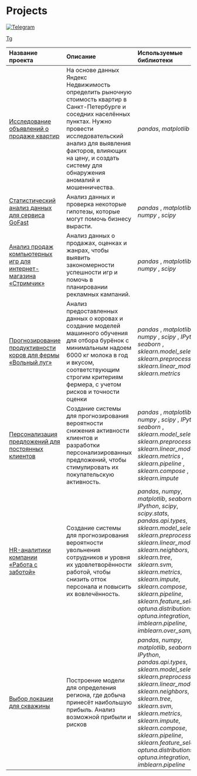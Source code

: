 # Projects
<a href="https://t.me/so__eazzy">
  <img src="https://img.shields.io/badge/Telegram-@so__eazzy-blue?logo=telegram&style=flat" alt="Telegram">
</a>

[Tg](https://t.me/so_eazzy)

| Название проекта | Описание | Используемые библиотеки | 
| :---------------------- | :---------------------- | :---------------------- |
| [Исследование объявлений о продаже квартир](1_exploratory_data_analysis) | На основе данных Яндекс Недвижимость определить рыночную стоимость квартир в Санкт-Петербурге и соседних населённых пунктах. Нужно провести исследовательский анализ для выявления факторов, влияющих на цену, и создать систему для обнаружения аномалий и мошенничества.| *pandas*, *matplotlib*|
| [Статистический анализ данных для сервиса GoFast](2_statistical_data_analysis) | Анализ данных и проверка некоторые гипотезы, которые могут помочь бизнесу вырасти.| *pandas* , *matplotlib* , *numpy* , *scipy*|
| [Анализ продаж компьютерных игр для интернет-магазина «Стримчик»](3_first_analytical_case) | Анализ данных о продажах, оценках и жанрах, чтобы выявить закономерности успешности игр и помочь в планировании рекламных кампаний.| *pandas* , *matplotlib* , *numpy* , *scipy*|
| [Прогнозирование продуктивности коров для фермы «Вольный луг»](4_linear_models_ml) | Анализ предоставленных данных о коровах и создание моделей машинного обучения для отбора бурёнок с минимальным надоем 6000 кг молока в год и вкусом, соответствующим строгим критериям фермера, с учетом рисков и точности оценки| *pandas* , *matplotlib* , *numpy* , *scipy* , *IPython* , *seaborn* , *sklearn.model_selection* , *sklearn.preprocessing* , *sklearn.linear_model* , *sklearn.metrics*|
| [Персонализация предложений для постоянных клиентов](5_supervised_learning) | Создание системы для прогнозирования вероятности снижения активности клиентов и разработки персонализированных предложений, чтобы стимулировать их покупательскую активность.| *pandas* , *matplotlib* , *numpy* , *scipy* , *IPython* , *seaborn* , *sklearn.model_selection* , *sklearn.preprocessing* , *sklearn.linear_model* , *sklearn.metrics* , *sklearn.pipeline* , *sklearn.compose* , *sklearn.impute* |
| [HR-аналитики компании «Работа с заботой»](6_hr_analysts) | Создание системы для прогнозирования вероятности увольнения сотрудников и уровня их удовлетворённости работой, чтобы снизить отток персонала и повысить их вовлечённость.| *pandas*, *numpy*, *matplotlib*, *seaborn*, *IPython*, *scipy*, *scipy.stats*, *pandas.api.types*, *sklearn.model_selection*, *sklearn.preprocessing*, *sklearn.linear_model*, *sklearn.neighbors*, *sklearn.tree*, *sklearn.svm*, *sklearn.metrics*, *sklearn.impute*, *sklearn.compose*, *sklearn.pipeline*, *sklearn.feature_selection*, *optuna.distributions*, *optuna.integration*, *phik*, *imblearn.pipeline*, *imblearn.over_sampling*|
| [Выбор локации для скважины](bootstrap_ml_buisness) | Построение модели для определения региона, где добыча принесёт наибольшую прибыль. Анализ возможной прибыли и рисков | *pandas*, *numpy*, *matplotlib*, *seaborn*, *IPython*, *pandas.api.types*, *sklearn.model_selection*, *sklearn.preprocessing*, *sklearn.linear_model*, *sklearn.neighbors*, *sklearn.tree*, *sklearn.svm*, *sklearn.metrics*, *sklearn.impute*, *sklearn.compose*, *sklearn.pipeline*, *sklearn.feature_selection*, *optuna.distributions*, *optuna.integration*, *phik*, *imblearn.pipeline* |
